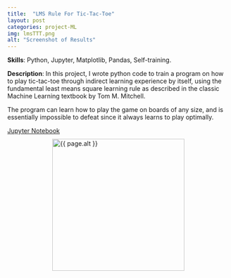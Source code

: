 ```yaml
---
title:  "LMS Rule For Tic-Tac-Toe"
layout: post
categories: project-ML
img: lmsTTT.png
alt: "Screenshot of Results"
---
```


**Skills**: Python, Jupyter, Matplotlib, Pandas, Self-training. 


**Description**: In this project, I wrote python code to train a program on how to play tic-tac-toe through indirect learning experience by itself, using the fundamental least means square learning rule as described in the classic Machine Learning textbook by Tom M. Mitchell. 

The program can learn how to play the game on boards of any size, and is essentially impossible to defeat since it always learns to play optimally.


<div class="button-container" style="margin-bottom:10px;justify-content:center">
  <div class="more"><a href="https://github.com/rudrakshkapil/CS401-ML/blob/main/Lab%204%20-%20Tic%20Tac%20Toe/Assignment%204%20-%20TicTacToe.ipynb">Jupyter Notebook</a></div>
</div>


<div style="display:flex;justify-content:center;align-items:center">
  <img src="{{ site.baseurl }}/resources/projects/{{ page.img }}" alt="{{ page.alt }}" style="width:300px;height:auto;justify-content:center">
</div>


